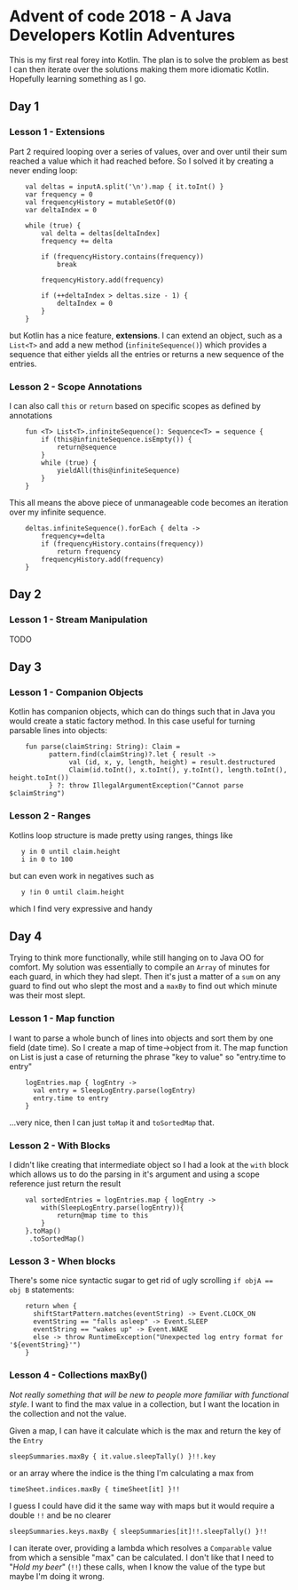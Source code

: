 # Advent of code 2018 - A Java Developers Kotlin Adventures

This is my first real forey into Kotlin.  The plan is to solve the problem as best I can then iterate over the solutions making them more idiomatic Kotlin.  Hopefully learning something as I go.


## Day 1

### Lesson 1 - Extensions

Part 2 required looping over a series of values, over and over until their sum reached a value which it had reached before.  So I solved it by creating a never ending loop:
```
    val deltas = inputA.split('\n').map { it.toInt() }
    var frequency = 0
    val frequencyHistory = mutableSetOf(0)
    var deltaIndex = 0

    while (true) {
        val delta = deltas[deltaIndex]
        frequency += delta

        if (frequencyHistory.contains(frequency))
            break

        frequencyHistory.add(frequency)

        if (++deltaIndex > deltas.size - 1) {
            deltaIndex = 0
        }
    }
```

but Kotlin has a nice feature, **extensions**.  I can extend an object, such as a `List<T>` and add a new method (`infiniteSequence()`) which provides a sequence that either yields all the entries or returns a new sequence of the entries.

### Lesson 2 - Scope Annotations

I can also call `this` or `return` based on specific scopes as defined by annotations

```
    fun <T> List<T>.infiniteSequence(): Sequence<T> = sequence {
        if (this@infiniteSequence.isEmpty()) {
            return@sequence
        }
        while (true) {
            yieldAll(this@infiniteSequence)
        }
    }
```

This all means the above piece of unmanageable code becomes an iteration over my infinite sequence.

```
    deltas.infiniteSequence().forEach { delta ->
        frequency+=delta
        if (frequencyHistory.contains(frequency))
            return frequency
        frequencyHistory.add(frequency)
    }
```

## Day 2

### Lesson 1 - Stream Manipulation

TODO

## Day 3

### Lesson 1 - Companion Objects

Kotlin has companion objects, which can do things such that in Java you would create a static factory method.  In this case useful for turning parsable lines into objects:

 ```
     fun parse(claimString: String): Claim =
           pattern.find(claimString)?.let { result ->
                val (id, x, y, length, height) = result.destructured
                Claim(id.toInt(), x.toInt(), y.toInt(), length.toInt(), height.toInt())
           } ?: throw IllegalArgumentException("Cannot parse $claimString")
 ```

### Lesson 2 - Ranges

Kotlins loop structure is made pretty using ranges, things like

```
   y in 0 until claim.height
   i in 0 to 100
```

but can even work in negatives such as

```
   y !in 0 until claim.height
```

which I find very expressive and handy

## Day 4

Trying to think more functionally, while still hanging on to Java OO for comfort.  My solution was essentially to compile an `Array` of minutes for each guard, in which they had slept.  Then it's just a matter of a `sum` on any guard to find out who slept the most and a `maxBy` to find out which minute was their most slept.

### Lesson 1 - Map function

I want to parse a whole bunch of lines into objects and sort them by one field (date time).  So I create a map of time->object from it.  The map function on List<String> is just a case of returning the phrase "key to value" so "entry.time to entry"

```
    logEntries.map { logEntry ->
      val entry = SleepLogEntry.parse(logEntry)
      entry.time to entry
    }
```

...very nice, then I can just `toMap` it and `toSortedMap` that.

### Lesson 2 - With Blocks

I didn't like creating that intermediate object so I had a look at the `with` block which allows us to do the parsing in it's argument and using a scope reference just return the result

```
    val sortedEntries = logEntries.map { logEntry ->
        with(SleepLogEntry.parse(logEntry)){
            return@map time to this
        }
    }.toMap()
     .toSortedMap()
```

### Lesson 3 - When blocks

There's some nice syntactic sugar to get rid of ugly scrolling `if objA == obj B` statements:

```
    return when {
      shiftStartPattern.matches(eventString) -> Event.CLOCK_ON
      eventString == "falls asleep" -> Event.SLEEP
      eventString == "wakes up" -> Event.WAKE
      else -> throw RuntimeException("Unexpected log entry format for '${eventString}'")
    }
```

### Lesson 4 - Collections maxBy()

_Not really something that will be new to people more familiar with functional style_.
I want to find the max value in a collection, but I want the location in the collection and not the value.

Given a map, I can have it calculate which is the max and return the key of the `Entry`
```
sleepSummaries.maxBy { it.value.sleepTally() }!!.key
```

or an array where the indice is the thing I'm calculating a max from
```
timeSheet.indices.maxBy { timeSheet[it] }!!
```

I guess I could have did it the same way with maps but it would require a double `!!` and be no clearer

```
sleepSummaries.keys.maxBy { sleepSummaries[it]!!.sleepTally() }!!
```

I can iterate over, providing a lambda which resolves a `Comparable` value from which a sensible "max" can be calculated.  I don't like that I need to "_Hold my beer_" (`!!`) these calls, when I know the value of the type but maybe I'm doing it wrong.